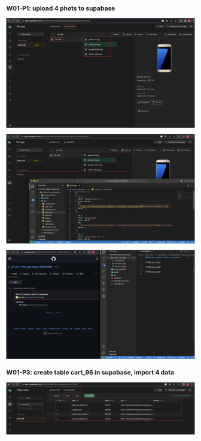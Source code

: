 ### W01-P1: upload 4 phots to supabase

![](w01-p1-1.png)

![](w01-p1-2.png)

![](w01-p1-3.png)

### W01-P3: create table cart_96 in supabase, import 4 data

![](w01-p2.png)